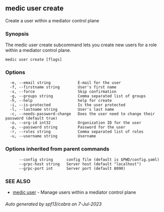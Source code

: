 ## medic user create

Create a user within a mediator control plane

### Synopsis

The medic user create subcommand lets you create new users for a role
within a mediator control plane.

```
medic user create [flags]
```

### Options

```
  -e, --email string            E-mail for the user
  -f, --firstname string        User's first name
  -s, --force                   Skip confirmation
  -g, --groups string           Comma separated list of groups
  -h, --help                    help for create
  -i, --is-protected            Is the user protected
  -l, --lastname string         User's last name
  -c, --needs-password-change   Does the user need to change their password (default true)
  -o, --org-id int32            Organization ID for the user
  -p, --password string         Password for the user
  -r, --roles string            Comma separated list of roles
  -u, --username string         Username
```

### Options inherited from parent commands

```
      --config string      config file (default is $PWD/config.yaml)
      --grpc-host string   Server host (default "localhost")
      --grpc-port int      Server port (default 8090)
```

### SEE ALSO

* [medic user](medic_user.md)	 - Manage users within a mediator control plane

###### Auto generated by spf13/cobra on 7-Jul-2023
